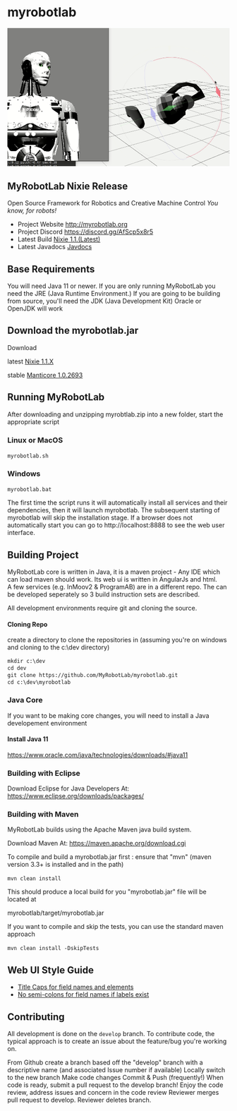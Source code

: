 myrobotlab
==========
![WebXR and InMoov2 Simulator](./doc/inmoov-quest2.gif)
## MyRobotLab Nixie Release

Open Source Framework for Robotics and Creative Machine Control
  *You know, for robots!*

* Project Website http://myrobotlab.org 
* Project Discord https://discord.gg/AfScp5x8r5
* Latest Build    [Nixie 1.1.(Latest)](http://build.myrobotlab.org:8080/job/myrobotlab/job/develop/lastSuccessfulBuild/artifact/target/myrobotlab.zip)
* Latest Javadocs [Javdocs](http://build.myrobotlab.org:8080/job/myrobotlab/job/develop/lastSuccessfulBuild/artifact/target/site/apidocs/org/myrobotlab/service/package-summary.html)

## Base Requirements

You will need Java 11 or newer.  If you are only running MyRobotLab you need the JRE (Java Runtime Environment.)  If you are going to be building from source, you'll need the JDK (Java Development Kit) Oracle or OpenJDK will work

## Download the myrobotlab.jar
Download

latest [Nixie 1.1.X](http://build.myrobotlab.org:8080/job/myrobotlab/job/develop/lastSuccessfulBuild/artifact/target/myrobotlab.zip)

stable [Manticore 1.0.2693](https://github.com/MyRobotLab/myrobotlab/releases/tag/1.0.2693)

## Running MyRobotLab

After downloading and unzipping myrobtlab.zip into a new folder, start the appropriate script 
### Linux or MacOS
`myrobotlab.sh`
### Windows
`myrobotlab.bat`

The first time the script runs it will automatically install all services and their dependencies, then it will launch myrobotlab.
The subsequent starting of myrobotlab will skip the installation stage.  If a browser does not automatically start you
can go to http://localhost:8888 to see the web user interface.

## Building Project
MyRobotLab core is written in Java, it is a maven project - Any IDE which can load maven should work.  Its web ui is written in AngularJs and html.  
A few services (e.g. InMoov2 & ProgramAB) are in a different repo.  The can be developed seperately so 3 build instruction sets are described.

All development environments require git and cloning the source.

#### Cloning Repo

create a directory to clone the repositories in  (assuming you're on windows and cloning to the c:\dev directory)

```dos
mkdir c:\dev
cd dev
git clone https://github.com/MyRobotLab/myrobotlab.git
cd c:\dev\myrobotlab
```

### Java Core
If you want to be making core changes, you will need to install a 
Java developement environment

#### Install Java 11
https://www.oracle.com/java/technologies/downloads/#java11

### Building with Eclipse
Download Eclipse for Java Developers At:
https://www.eclipse.org/downloads/packages/


### Building with Maven

MyRobotLab builds using the Apache Maven java build system.

Download Maven At:
https://maven.apache.org/download.cgi
 
To compile and build a myrobotlab.jar  first : ensure that "mvn" (maven version 3.3+ is installed and in the path)

`mvn clean install`  

This should produce a local build for you "myrobotlab.jar" file will be located at

myrobotlab/target/myrobotlab.jar   

If you want to compile and skip the tests, you can use the standard maven approach 

`mvn clean install -DskipTests`

## Web UI Style Guide
* [Title Caps for field names and elements](https://learn.microsoft.com/en-us/previous-versions/windows/desktop/bb246428(v=vs.85)?redirectedfrom=MSDN)
* [No semi-colons for field names if labels exist](https://ux.stackexchange.com/questions/3611/should-label-and-field-be-separated-with-colon)


## Contributing

All development is done on the `develop` branch.  To contribute code, the typical approach is to create an issue about the feature/bug you're working on.

From Github create a branch based off the "develop" branch with a descriptive name  (and associated Issue number if available)
Locally switch to the new branch 
Make code changes
Commit & Push (frequently!)
When code is ready, submit a pull request to the develop branch!
Enjoy the code review, address issues and concern in the code review
Reviewer merges pull request to develop.
Reviewer deletes branch.
